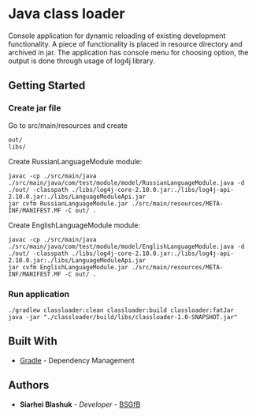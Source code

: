 # Java class loader

Console application for dynamic reloading of existing development functionality. 
A piece of functionality is placed in resource directory and archived in jar. 
The application has console menu for choosing option, the output is done through usage of log4j library.

## Getting Started

### Create jar file
Go to src/main/resources and create
```
out/
libs/
```

Create RussianLanguageModule module:
```
javac -cp ./src/main/java ./src/main/java/com/test/module/model/RussianLanguageModule.java -d ./out/ -classpath ./libs/log4j-core-2.10.0.jar:./libs/log4j-api-2.10.0.jar:./libs/LanguageModuleApi.jar
jar cvfm RussianLanguageModule.jar ./src/main/resources/META-INF/MANIFEST.MF -C out/ .
```
Create EnglishLanguageModule module:
```
javac -cp ./src/main/java ./src/main/java/com/test/module/model/EnglishLanguageModule.java -d ./out/ -classpath ./libs/log4j-core-2.10.0.jar:./libs/log4j-api-2.10.0.jar:./libs/LanguageModuleApi.jar
jar cvfm EnglishLanguageModule.jar ./src/main/resources/META-INF/MANIFEST.MF -C out/ .
```

### Run application
```
./gradlew classloader:clean classloader:build classloader:fatJar
java -jar "./classloader/build/libs/classloader-1.0-SNAPSHOT.jar"
```

## Built With

* [Gradle](https://gradle.org/) - Dependency Management

## Authors

* **Siarhei Blashuk** - *Developer* - [BSGfB](https://github.com/BSGfB)
